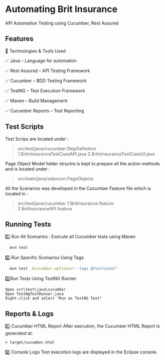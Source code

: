 
# Automating Brit Insurance

API Automation Testing using Cucumber, Rest Assured

## Features

📌 Technologies & Tools Used

✅ Java – Language for automation

✅ Rest Assured – API Testing Framework

✅ Cucumber – BDD Testing Framework

✅ TestNG – Test Execution Framework

✅ Maven – Build Management

✅ Cucumber Reports – Test Reporting






## Test Scripts

Test Scrips are located under : 
 > src/test/java/cucumber.StepDefinition
    1.BritnInsuranceTestCaseAPI.java
    2.BritnInsuranceTestCaseUI.java

Page Object Model folder structre is kept to prepare all the action methods and is located under :
> src/main/java/selenium.PageObjects


All the Scenarios was developed in the Cucumber Feature file which is located in : 

>   src/test/java/cucumber
    1.BritInsurance.feature
    2.BritInsuranceAPI.feature
## Running Tests

1️⃣ Run All Scenarios : Execute all Cucumber tests using Maven

```bash
  mvn test
```
2️⃣ Run Specific Scenarios Using Tags

```bash
  mvn test -Dcucumber.options="--tags @Functional"
```
3️⃣Run Tests Using TestNG Runner

    Open src\test\java\cucumber
    Open TestNgTestRunner.java
    Right-click and select "Run as TestNG Test"

## Reports & Logs


1️⃣ Cucumber HTML Report
After execution, the Cucumber HTML Report is generated at:

    > target/cucumber.html

2️⃣ Console Logs
Test execution logs are displayed in the Eclipse console.



